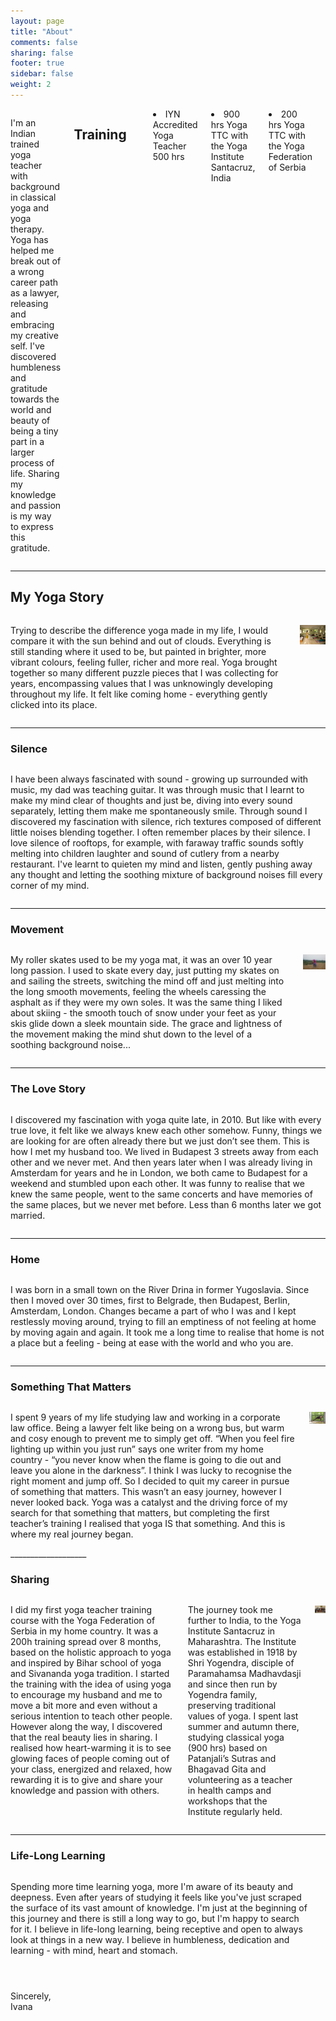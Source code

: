 ```yaml
---
layout: page
title: "About"
comments: false
sharing: false
footer: true
sidebar: false
weight: 2
---
```


<div class="columns">

<p>I'm an Indian trained yoga teacher with background in classical yoga and yoga therapy. Yoga has helped me break out of a wrong career path as a lawyer, releasing and embracing my creative self. I've discovered humbleness and gratitude towards the world and beauty of being a tiny part in a larger process of life. Sharing my knowledge and passion is my way to express this gratitude.</p> 

<H2>Training</H2>

<p>
<li>IYN Accredited Yoga Teacher 500 hrs</li>
<li>900 hrs Yoga TTC with the Yoga Institute Santacruz, India</li>
<li>200 hrs Yoga TTC with the Yoga Federation of Serbia</li>
</p>

</div>

___________________

## My Yoga Story

<div class="columns">

<p>Trying to describe the difference yoga made in my life, I would compare it with the sun behind and out of clouds. Everything is still standing where it used to be, but painted in brighter, more vibrant colours, feeling fuller, richer and more real. Yoga brought together so many different puzzle pieces that I was collecting for years, encompassing values that I was unknowingly developing throughout my life. It felt like coming home - everything gently clicked into its place.</p>

<p class="centeredimage"><img src="../images/teaching_in_india.jpg" alt="Teaching in India"></img></p>

</div>

___________________

### Silence

<div class="columns">

<p>I have been always fascinated with sound - growing up surrounded with music, my dad was teaching guitar. It was through music that I learnt to make my mind clear of thoughts and just be, diving into every sound separately, letting them make me spontaneously smile. Through sound I discovered my fascination with silence, rich textures composed of different little noises blending together. I often remember places by their silence. I love silence of rooftops, for example, with faraway traffic sounds softly melting into children laughter and sound of cutlery from a nearby restaurant. I've learnt to quieten my mind and listen, gently pushing away any thought and letting the soothing mixture of background noises fill every corner of my mind.</p>

</div>

___________________

### Movement

<div class="columns">

<p>My roller skates used to be my yoga mat, it was an over 10 year long passion. I used to skate every day, just putting my skates on and sailing the streets, switching the mind off and just melting into the long smooth movements, feeling the wheels caressing the asphalt as if they were my own soles. It was the same thing I liked about skiing - the smooth touch of snow under your feet as your skis glide down a sleek mountain side. The grace and lightness of the movement making the mind shut down to the level of a soothing background noise...</p>

<p class="centeredimage"><img src="../images/meditation_in_tall_grass.jpg" alt="Meditation in tall grass"></img></p>

</div>

___________________

### The Love Story

<div class="columns">

<p>I discovered my fascination with yoga quite late, in 2010. But like with every true love, it felt like we always knew each other somehow. Funny, things we are looking for are often already there but we just don’t see them. This is how I met my husband too. We lived in Budapest 3 streets away from each other and we never met. And then years later when I was already living in Amsterdam for years and he in London, we both came to Budapest for a weekend and stumbled upon each other. It was funny to realise that we knew the same people, went to the same concerts and have memories of the same places, but we never met before. Less than 6 months later we got married.</p>

</div>

___________________

### Home

<div class="columns">

<p>I was born in a small town on the River Drina in former Yugoslavia. Since then I moved over 30 times, first to Belgrade, then Budapest, Berlin, Amsterdam, London. Changes became a part of who I was and I kept restlessly moving around, trying to fill an emptiness of not feeling at home by moving again and again. It took me a long time to realise that home is not a place but a feeling - being at ease with the world and who you are.</p>

</div>

___________________

### Something That Matters

<div class="columns">

<p>I spent 9 years of my life studying law and working in a corporate law office. Being a lawyer felt like being on a wrong bus, but warm and cosy enough to prevent me to simply get off. “When you feel fire lighting up within you just run” says one writer from my home country - “you never know when the flame is going to die out and leave you alone in the darkness”. I think I was lucky to recognise the right moment and jump off. So I decided to quit my career in pursue of something that matters. This wasn’t an easy journey, however I never looked back. Yoga was a catalyst and the driving force of my search for that something that matters, but completing the first teacher’s training I realised that yoga IS that something. And this is where my real journey began.</p>

<p class="centeredimage"><img style="margin-bottom: 2em;" src="../images/BaddhaUdhittaParsvottanasana.jpg" alt="Baddha Udhitta Parsvottanasana"></img></p>

</div>
___________________

### Sharing

<div class="columns">

<p>I did my first yoga teacher training course with the Yoga Federation of Serbia in my home country. It was a 200h training spread over 8 months, based on the holistic approach to yoga and inspired by Bihar school of yoga and Sivananda yoga tradition. I started the training with the idea of using yoga to encourage my husband and me to move a bit more and even without a serious intention to teach other people. However along the way, I discovered that the real beauty lies in sharing. I realised how heart-warming it is to see glowing faces of people coming out of your class, energized and relaxed, how rewarding it is to give and share your knowledge and passion with others.</p>

<p>The journey took me further to India, to the Yoga Institute Santacruz in Maharashtra. The Institute was established in 1918 by Shri Yogendra, disciple of Paramahamsa Madhavdasji and since then run by Yogendra family, preserving traditional values of yoga. I spent last summer and autumn there, studying classical yoga (900 hrs) based on Patanjali’s Sutras and Bhagavad Gita and volunteering as a teacher in health camps and workshops that the Institute regularly held.</p>

<p class="centeredimage"><img src="../images/yoga_institue_group_photo.jpg" alt="Yoga Institue group photo"></img></p>

</div>

___________________

### Life-Long Learning

<div class="columns" style="margin-bottom: 3em;">

<p>Spending more time learning yoga, more I'm aware of its beauty and deepness. Even after years of studying it feels like you've just scraped the surface of its vast amount of knowledge. I'm just at the beginning of this journey and there is still a long way to go, but I'm happy to search for it. I believe in life-long learning, being receptive and open to always look at things in a new way. I believe in humbleness, dedication and learning - with mind, heart and stomach.</p>

<div class="ornament"></div>

</div>

Sincerely,  
Ivana

